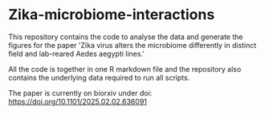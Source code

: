 # Zika-microbiome-interactions
This repository contains the code to analyse the data and generate the figures for the paper 'Zika virus alters the microbiome differently in distinct field and lab-reared Aedes aegypti lines.' 

All the code is together in one R markdown file and the repository also contains the underlying data required to run all scripts.

The paper is currently on biorxiv under doi: https://doi.org/10.1101/2025.02.02.636091

